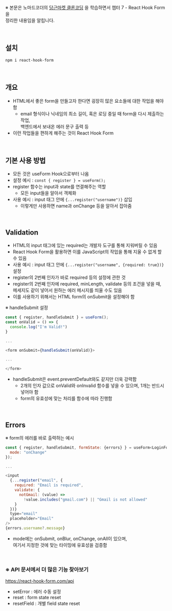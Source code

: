 ※ 본문은 노마드코더의 [당근마켓 클론코딩](https://nomadcoders.co/carrot-market) 을 학습하면서 챕터 7 - React Hook Form 을<br>정리한 내용임을 알립니다.

<br>

## 설치

```bash
npm i react-hook-form
```

<br>

## 개요

- HTML에서 좋은 form을 만들고자 한다면 굉장히 많은 요소들에 대한 작업을 해야 함
  - email 형식이나 닉네임의 최소 길이, 혹은 로딩 중일 때 form을 다시 제출하는 작업,<br>백엔드에서 보내온 에러 문구 출력 등
- 이런 작업들을 편하게 해주는 것이 React Hook Form

<br>

## 기본 사용 방법

- 모든 것은 useForm Hook으로부터 나옴
- 설정 예시 : `const { register } = useForm();`
- register 함수는 input과 state를 연결해주는 역할
  - 모든 input들을 알아서 객체화
- 사용 예시 : input 태그 안에 `{...register("username")}` 삽입
  - 이렇게만 사용하면 name과 onChange 등을 알아서 잡아줌

<br>

## Validation

- HTML의 input 태그에 있는 required는 개발자 도구를 통해 지워버릴 수 있음
- React Hook Form을 활용하면 이를 JavaScript의 작업을 통해 지울 수 없게 할 수 있음
- 사용 예시 : input 태그 안에 `{...register("username", {required: true})}` 설정
- register의 2번째 인자가 바로 required 등의 설정에 관한 것
- register의 2번째 인자에 required, minLength, validate 등의 조건을 넣을 때,<br>메세지도 같이 넣어서 원하는 에러 메시지를 띄울 수도 있음
- 이를 사용하기 위해서는 HTML form의 onSubmit을 설정해야 함

※ handleSubmit 설정

```js
const { register, handleSubmit } = useForm();
const onValid = () => {
  console.log("I'm Valid!")
}

...

<form onSubmit={handleSubmit(onValid)}>

...

</form>
```

- handleSubmit은 event.preventDefault와도 같지만 더욱 강력함
  - 2개의 인자 값으로 onValid와 onInvalid 함수를 넣을 수 있으며, 1개는 반드시 넣어야 함
  - form의 유효성에 맞는 처리를 함수에 따라 진행함

<br>

## Errors

※ form의 에러를 바로 출력하는 예시

```js
const { register, handleSubmit, formState: {errors} } = useForm<LoginForm>({
  mode: "onChange"
});

...

<input
  {...register("email", {
    required: "Email is required",
    validate: {
      notGmail: (value) =>
        !value.includes("gmail.com") || "Gmail is not allowed"
    }
  })}
  type="email"
  placeholder="Email"
/>
{errors.username?.message}
```

- mode에는 onSubmit, onBlur, onChange, onAll이 있으며,<br>여기서 지정한 것에 맞는 타이밍에 유효성을 검증함

<br>

### ※ API 문서에서 더 많은 기능 찾아보기

https://react-hook-form.com/api

- setError : 에러 수동 설정
- reset : form state reset
- resetField : 개별 field state reset
